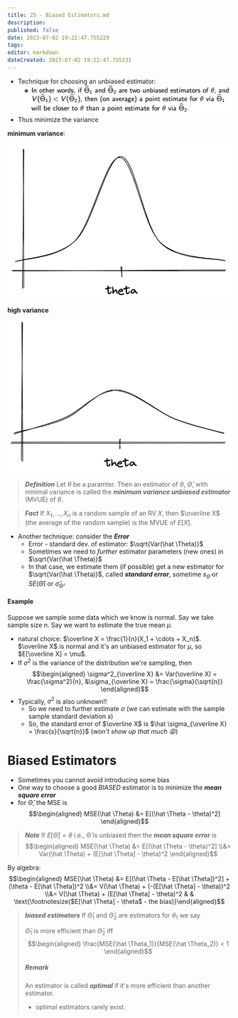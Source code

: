 ```yaml
---
title: 25 - Biased Estimators.md
description:
published: false
date: 2023-07-02 19:22:47.755229
tags:
editor: markdown
dateCreated: 2023-07-02 19:22:47.755231
---
```


- Technique for choosing an unbiased estimator:
![](/images/20221120003640.png)
- Thus minimize the variance

**minimum variance**:

![](/images/20230702003011.png)

**high variance**

![](/images/20230702003023.png)

> ***Definition***
> Let $\theta$ be a paramter. Then an estimator of $\theta$, $\hat \Theta$, with minimal variance is called the ***minimum variance unbiased estimator*** (MVUE) of $\theta$.

> ***Fact***
> If $X_1, \dots, X_n$ is a random sample of an RV $X$, then $\overline X$ (the average of the random sample) is the MVUE of $E[X]$.

- Another technique: consider the ***Error***
    - Error - standard dev. of estimator: $\sqrt{Var(\hat \Theta)}$
    - Sometimes we need to *further* estimator parameters (new ones) in $\sqrt{Var(\hat \Theta)}$
    - In that case, we estimate them (if possible) get a new estimator for $\sqrt{Var(\hat \Theta)}$, called ***standard error***, sometime $s_{\hat \Theta}$ or $SE(\hat \Theta)$ or $\hat \sigma_{\hat \Theta}$.

#### Example
Suppose we sample some data which we know is normal. Say we take sample size $n$. Say we want to estimate the true mean $\mu$.
- natural choice: $\overline X = \frac{1}{n}(X_1 + \cdots + X_n)$. $\overline X$ is normal and it's an unbiased estimator for $\mu$, so $E[\overline X] = \mu$.
- If $\sigma^2$ is the variance of the distribution we're sampling, then
$$\begin{aligned}
    \sigma^2_{\overline X} &= Var(\overline X) = \frac{\sigma^2}{n}, &\sigma_{\overline X} = \frac{\sigma}{\sqrt{n}}
\end{aligned}$$
- Typically, $\sigma^2$ is also unknown!!
    - So we need to further estimate $\sigma$ (we can estimate with the sample sample standard deviation $s$)
    - So, the standard error of $\overline X$ is $\hat \sigma_{\overline X} = \frac{s}{\sqrt{n}}$ (*won't show up that much 😩*)

# Biased Estimators

- Sometimes you cannot avoid introducing some bias
- One way to choose a good *BIASED* estimator is to minimize the ***mean square error***
- for $\hat \Theta$, the MSE is
$$\begin{aligned}
    MSE(\hat \Theta) &= E[(\hat \Theta - \theta)^2]
\end{aligned}$$

> ***Note***
> If $E[\hat \Theta] = \theta$ i.e., $\hat \Theta$ is unbiased then the ***mean square error*** is
> $$\begin{aligned}
>     MSE(\hat \Theta) &= E[(\hat \Theta - \theta)^2]
>     \\&= Var(\hat \Theta) + (E[\hat \Theta] - \theta)^2
> \end{aligned}$$

By algebra:
$$\begin{aligned}
    MSE(\hat \Theta)
    &=
        E[(\hat \Theta - E[\hat \Theta])^2] + (\theta - E[\hat \Theta])^2
    \\&=
        V(\hat \Theta) + (-(E[\hat \Theta] - \theta))^2
    \\&= 
        V(\hat \Theta) + (E[\hat \Theta] - \theta)^2
& & \text{\footnotesize($E[\hat \Theta] - \theta$ - the bias)}\end{aligned}$$

> ***biased estimators***
> If $\hat \Theta_1$ and $\hat \Theta_2$ are estimators for $\theta_1$ we say
> 
> $\hat \Theta_1$ is more efficient than $\hat \Theta_2$ iff
> $$\begin{aligned}
>     \frac{MSE(\hat \Theta_1)}{MSE(\hat \Theta_2)} < 1
> \end{aligned}$$
> 
> ##### Remark
> An estimator is called ***optimal*** if it's more efficient than another estimator.
> - optimal estimators rarely exist.
